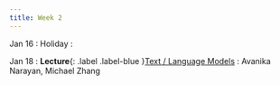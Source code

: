 ```yaml
---
title: Week 2
---
```


Jan 16
: Holiday
  : 

Jan 18
: **Lecture**{: .label .label-blue }[Text / Language Models](#)
  : Avanika Narayan, Michael Zhang